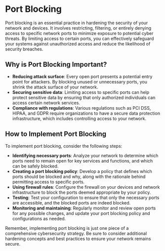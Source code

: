 # Port Blocking

Port blocking is an essential practice in hardening the security of your network and devices. It involves restricting, filtering, or entirely denying access to specific network ports to minimize exposure to potential cyber threats. By limiting access to certain ports, you can effectively safeguard your systems against unauthorized access and reduce the likelihood of security breaches. 

## Why is Port Blocking Important?

- **Reducing attack surface**: Every open port presents a potential entry point for attackers. By blocking unused or unnecessary ports, you shrink the attack surface of your network.
- **Securing sensitive data**: Limiting access to specific ports can help protect sensitive data by ensuring that only authorized individuals can access certain network services.
- **Compliance with regulations**: Various regulations such as PCI DSS, HIPAA, and GDPR require organizations to have a secure data protection infrastructure, which includes controlling access to your network.

## How to Implement Port Blocking

To implement port blocking, consider the following steps:

- **Identifying necessary ports**: Analyze your network to determine which ports need to remain open for key services and functions, and which can be safely blocked.
- **Creating a port blocking policy**: Develop a policy that defines which ports should be blocked and why, along with the rationale behind permitting access to specific ports.
- **Using firewall rules**: Configure the firewall on your devices and network infrastructure to block the ports deemed appropriate by your policy.
- **Testing**: Test your configuration to ensure that only the necessary ports are accessible, and the blocked ports are indeed blocked.
- **Monitoring and maintaining**: Regularly monitor and review open ports for any possible changes, and update your port blocking policy and configurations as needed.

Remember, implementing port blocking is just one piece of a comprehensive cybersecurity strategy. Be sure to consider additional hardening concepts and best practices to ensure your network remains secure.